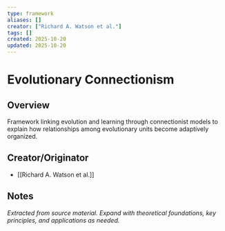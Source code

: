 ```yaml
---
type: framework
aliases: []
creator: ["Richard A. Watson et al."]
tags: []
created: 2025-10-20
updated: 2025-10-20
---
```


# Evolutionary Connectionism

## Overview

Framework linking evolution and learning through connectionist models to explain how relationships among evolutionary units become adaptively organized.

## Creator/Originator

- [[Richard A. Watson et al.]]

## Notes

*Extracted from source material. Expand with theoretical foundations, key principles, and applications as needed.*
